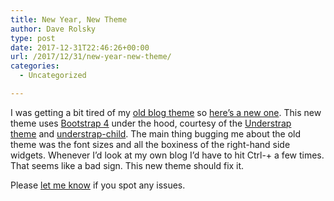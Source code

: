 ```yaml
---
title: New Year, New Theme
author: Dave Rolsky
type: post
date: 2017-12-31T22:46:26+00:00
url: /2017/12/31/new-year-new-theme/
categories:
  - Uncategorized

---
```

I was getting a bit tired of my [old blog theme][1] so [here&#8217;s a new one][2]. This new theme uses [Bootstrap 4][3] under the hood, courtesy of the [Understrap theme][4] and [understrap-child][5]. The main thing bugging me about the old theme was the font sizes and all the boxiness of the right-hand side widgets. Whenever I&#8217;d look at my own blog I&#8217;d have to hit Ctrl-+ a few times. That seems like a bad sign. This new theme should fix it.

Please [let me know][6] if you spot any issues.

 [1]: https://web.archive.org/web/20170824032748/https://blog.urth.org/
 [2]: https://github.com/autarch/urth-understrap-child
 [3]: https://getbootstrap.com
 [4]: https://understrap.github.io/
 [5]: https://github.com/holger1411/understrap-child
 [6]: https://github.com/autarch/urth-understrap-child/issues